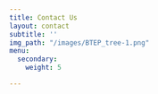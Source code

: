 ```yaml
---
title: Contact Us
layout: contact
subtitle: ''
img_path: "/images/BTEP_tree-1.png"
menu:
  secondary:
    weight: 5

---
```

